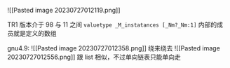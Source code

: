 ![[Pasted image 20230727012119.png]]

TR1 版本介于 98 与 11 之间
`valuetype _M_instatances [_Nm?_Nm:1]`
内部的成员就是定义的数组

gnu4.9:
![[Pasted image 20230727012358.png]]
绕来绕去
![[Pasted image 20230727012556.png]]
跟 list 相似，不过单向链表只能单向走
